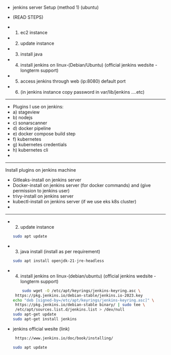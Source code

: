 - jenkins server Setup (method 1) (ubuntu)

- (READ STEPS)

- 1) ec2 instance 
- 2) update instance 
- 3) install java 
- 4) install jenkins on linux-(Debian/Ubuntu) (official jenkins wedsite - longterm support) 
- 5) access jenkins through web (ip:8080) default port
- 6) (in jenkins instance copy password in var/lib/jenkins ....etc)
---
- Plugins I use on jenkins:
- a) stageview
- b) nodejs
- c) sonarscanner
- d) docker pipeline
- e) docker compose build step
- f) kubernetes
- g) kubernetes credentials
- h) kubernetes cli
- 
---
Install plugins on jenkins machine
- Gitleaks-install on jenkins server
- Docker-install on jenkins server (for docker commands) and (give permission to jenkins user)
- trivy-install on jenkins server
- kubectl-install on jenkins server (if we use eks k8s cluster)
- 

---
- 2) update instance
   
   ```bash
   sudo apt update

   ```
- 3) java install (install as per requirement)

   ```bash
   sudo apt install openjdk-21-jre-headless
   

   ```

- 4) install jenkins on linux-(debian/ubuntu) (official jenkins wedsite - longterm support)

   ```bash
       sudo wget -O /etc/apt/keyrings/jenkins-keyring.asc \
    https://pkg.jenkins.io/debian-stable/jenkins.io-2023.key
  echo "deb [signed-by=/etc/apt/keyrings/jenkins-keyring.asc]" \
    https://pkg.jenkins.io/debian-stable binary/ | sudo tee \
    /etc/apt/sources.list.d/jenkins.list > /dev/null
  sudo apt-get update
  sudo apt-get install jenkins

   ```
- jenkins official wesite (link)    
   ```bash
    https://www.jenkins.io/doc/book/installing/

   ```

   
   ```bash
   sudo apt update

   ```
